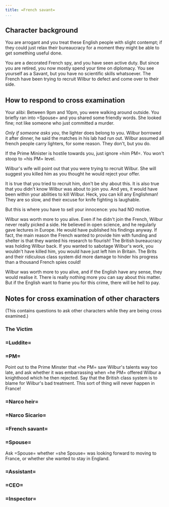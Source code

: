 ```yaml
---
title: =French savant=
...
```


## Character background

You are arrogant and you treat these English people with slight contempt; if they could just relax their bureaucracy for a moment they might be able to get something useful done.

You are a decorated French spy, and you have seen active duty. But since you are retired, you now mostly spend your time on diplomacy.
You see yourself as a Savant, but you have no scientific skills whatsoever.
The French have been trying to recruit Wilbur to defect and come over to their side.

## How to respond to cross examination

Your alibi: Between 9pm and 10pm, you were walking around outside. You briefly ran into =Spouse= and you shared some friendly words. She looked fine; not like someone who just committed a murder.

_Only if someone asks you_, the lighter does belong to you. Wilbur borrowed it after dinner, he said the matches in his lab had run out. Wilbur assumed all french people carry lighters, for some reason. They don't, but you do.

If the Prime Minister is hostile towards you, just ignore =him PM=. You won't stoop to =his PM= level.

Wilbur's wife will point out that you were trying to recruit Wilbur.
She will suggest you killed him as you thought he would reject your offer.

It is true that you tried to recruit him, don't be shy about this. It is also true that you didn't know Wilbur was about to join you. And yes, it would have been within your abilities to kill Wilbur. Heck, you can kill any Englishman! They are so slow, and their excuse for knife fighting is laughable.

But this is where you have to sell your innocence: you had NO motive.

Wilbur was worth more to you alive. Even if he didn't join the French, Wilbur never really picked a side. He believed in open science, and he regularly gave lectures in Europe. He would have published his findings anyway.
If fact, the main reason the French wanted to provide him with funding and shelter is that they wanted his research to flourish! The British bureaucracy was holding Wilbur back. If you wanted to sabotage Wilbur's work, you wouldn't have killed him, you would have just left him in Britain. The Brits and their ridiculous class system did more damage to hinder his progress than a thousand French spies could!

Wilbur was worth more to you alive, and if the English have any sense, they would realise it.
There is really nothing more you can say about this matter. But if the English want to frame you for this crime, there will be hell to pay.

## Notes for cross examination of other characters
(This contains questions to ask other characters while they are being cross examined.)


### The Victim

### =Luddite=

### =PM=
Point out to the Prime Minster that =he PM= saw Wilbur's talents way too late, and ask whether it was embarrassing when =he PM= offered Wilbur a knighthood which he then rejected.
Say that the British class system is to blame for Wilbur's bad treatment. This sort of thing will never happen in France!

### =Narco heir=

### =Narco Sicario=

### =French savant=

### =Spouse=

Ask =Spouse= whether =she Spouse= was looking forward to moving to France, or whether she wanted to stay in England.

### =Assistant=

### =CEO=

### =Inspector=
